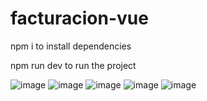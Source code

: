 # facturacion-vue

npm i to install dependencies

npm run dev to run the project

![image](https://user-images.githubusercontent.com/28910328/199851365-3a15f6af-9bbd-416a-9488-5fa5d95444ea.png)
![image](https://user-images.githubusercontent.com/28910328/199851393-8d568cae-178e-4069-b053-f4e383c10a88.png)
![image](https://user-images.githubusercontent.com/28910328/199851408-95e7ab71-0937-46b6-a1c0-36d3e79eb9a0.png)
![image](https://user-images.githubusercontent.com/28910328/199851430-ce35fb71-2b94-4ec3-8f41-3ae178149449.png)
![image](https://user-images.githubusercontent.com/28910328/199851442-a310e514-e278-4c76-86c5-2f8c4fdcd14a.png)
